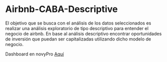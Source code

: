 # Airbnb-CABA-Descriptive

El objetivo que se busca con el análisis de los datos seleccionados es realizar una análisis exploratorio de tipo descriptivo para entender el negocio de airbnb. En base al análisis descriptivo encontrar oportunidades de inversión que puedan ser capitalizadas utilizando dicho modelo de negocio.

Dashboard en novyPro [Aquí](https://app.powerbi.com/view?r=eyJrIjoiNzhkYjUxZjAtMTlhZi00M2RmLWFmZmYtMDYzNjMzNTAxZDBhIiwidCI6ImRmODY3OWNkLWE4MGUtNDVkOC05OWFjLWM4M2VkN2ZmOTVhMCJ9)
